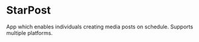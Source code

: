 # StarPost
App which enables individuals creating media posts on schedule. Supports multiple platforms.
